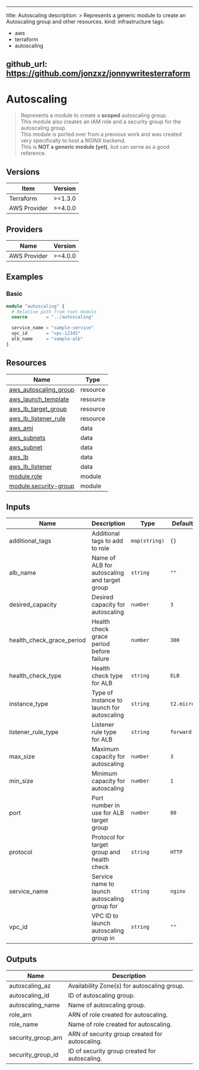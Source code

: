 
---
title: Autoscaling
description: >
  Represents a generic module to create an Autoscaling group and other resources.
kind: infrastructure
tags:
  - aws 
  - terraform
  - autoscaling

github_url: https://github.com/jonzxz/jonnywritesterraform
---

# Autoscaling
  > Represents a module to create a **scoped** autoscaling group. <br/>
  > This module also creates an IAM role and a security group for the autoscaling group. <br/>
  > This module is ported over from a previous work and was created very specifically to host a NGINX backend. <br/>
  > This is **NOT a generic module (yet)**, but can serve as a good reference. 

## Versions
| Item | Version |
| ---- | ------- |
| Terraform | >=1.3.0 |
| AWS Provider | >=4.0.0 |

## Providers
| Name | Version |
| ---- | ------- |
| AWS Provider | >=4.0.0 |

## Examples 
### Basic
```terraform
module "autoscaling" {
  # Relative path from root module
  source       = "../autoscaling"

  service_name = "sample-service"
  vpc_id       = "vpc-12345"
  alb_name     = "sample-alb"
}
```

## Resources
| Name | Type |
| ---- | ---- |
| [aws_autoscaling_group](https://registry.terraform.io/providers/hashicorp/aws/latest/docs/resources/autoscaling_group) | resource |
| [aws_launch_template](https://registry.terraform.io/providers/hashicorp/aws/latest/docs/resources/launch_template) | resource |
| [aws_lb_target_group](https://registry.terraform.io/providers/hashicorp/aws/latest/docs/resources/lb_target_group) | resource |
| [aws_lb_listener_rule](https://registry.terraform.io/providers/hashicorp/aws/latest/docs/resources/lb_listener_rule) | resource |
| [aws_ami](https://registry.terraform.io/providers/hashicorp/aws/latest/docs/data-sources/ami) | data |
| [aws_subnets](https://registry.terraform.io/providers/hashicorp/aws/latest/docs/data-sources/subnets) | data |
| [aws_subnet](https://registry.terraform.io/providers/hashicorp/aws/latest/docs/data-sources/subnet) | data |
| [aws_lb](https://registry.terraform.io/providers/hashicorp/aws/latest/docs/data-sources/lb) | data |
| [aws_lb_listener](https://registry.terraform.io/providers/hashicorp/aws/latest/docs/data-sources/lb_listener) | data |
| [module.role](https://github.com/jonzxz/jonnywritesterraform/tree/master/role) | module |
| [module.security-group](https://github.com/jonzxz/jonnywritesterraform/tree/master/security-group) | module |


## Inputs
| Name | Description | Type | Default | Required |
| ---- | ----------- | ---- | ------- | -------- |
| additional_tags | Additional tags to add to role | `map(string)` | `{}` | no |
| alb_name | Name of ALB for autoscaling and target group | `string` | `""` | yes |
| desired_capacity | Desired capacity for autoscaling | `number` | `3` | no |
| health_check_grace_period | Health check grace period before failure | `number` | `300` | no |
| health_check_type | Health check type for ALB | `string` | `ELB` | no |
| instance_type | Type of instance to launch for autoscaling | `string` | `t2.micro` | no |
| listener_rule_type | Listener rule type for ALB | `string` | `forward` | no |
| max_size | Maximum capacity for autoscaling | `number` | `3` | no |
| min_size | Minimum capacity for autoscaling | `number` | `1` | no |
| port | Port number in use for ALB target group | `number` | `80` | no |
| protocol | Protocol for target group and health check | `string` | `HTTP` | no |
| service_name | Service name to launch autoscaling group for | `string` | `nginx` | no |
| vpc_id | VPC ID to launch autoscaling group in | `string` | `""` | yes |

## Outputs
| Name | Description |
| ---- | ----------- |
| autoscaling_az | Availability Zone(s) for autoscaling group. |
| autoscaling_id | ID of autoscaling group. |
| autoscaling_name | Name of autoscaling group. |
| role_arn | ARN of role created for autoscaling. |
| role_name | Name of role created for autoscaling. |
| security_group_arn | ARN of security group created for autoscaling. |
| security_group_id | ID of security group created for autoscaling. |